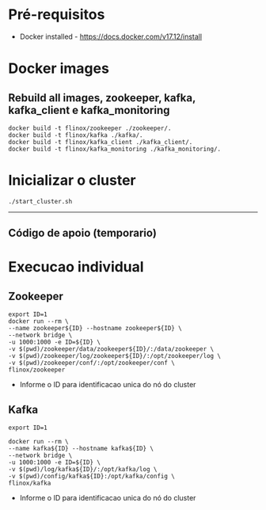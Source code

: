 
# Pré-requisitos

- Docker installed - https://docs.docker.com/v17.12/install



# Docker images

## Rebuild all images, zookeeper, kafka, kafka_client e kafka_monitoring

```
docker build -t flinox/zookeeper ./zookeeper/.
docker build -t flinox/kafka ./kafka/.
docker build -t flinox/kafka_client ./kafka_client/.
docker build -t flinox/kafka_monitoring ./kafka_monitoring/.
```

# Inicializar o cluster

```
./start_cluster.sh
```




------------
## Código de apoio (temporario)

# Execucao individual

## Zookeeper
```
export ID=1
docker run --rm \
--name zookeeper${ID} --hostname zookeeper${ID} \
--network bridge \
-u 1000:1000 -e ID=${ID} \
-v $(pwd)/zookeeper/data/zookeeper${ID}/:/data/zookeeper \
-v $(pwd)/zookeeper/log/zookeeper${ID}/:/opt/zookeeper/log \
-v $(pwd)/zookeeper/conf/:/opt/zookeeper/conf \
flinox/zookeeper
```

- Informe o ID para identificacao unica do nó do cluster

## Kafka

```
export ID=1

docker run --rm \
--name kafka${ID} --hostname kafka${ID} \
--network bridge \
-u 1000:1000 -e ID=${ID} \
-v $(pwd)/log/kafka${ID}/:/opt/kafka/log \
-v $(pwd)/config/kafka${ID}:/opt/kafka/config \
flinox/kafka
```

- Informe o ID para identificacao unica do nó do cluster
